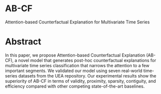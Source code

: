 # AB-CF
Attention-based Counterfactual Explanation for Multivariate Time Series 

# Abstract
In this paper, we propose Attention-based Counterfactual Explanation (AB-CF), a novel model that generates post-hoc counterfactual explanations for multivariate time series classification that narrows the attention to a few important segments. We validated our model using seven real-world time-series datasets from the UEA repository. Our experimental results show the superiority of AB-CF in terms of validity, proximity, sparsity, contiguity, and efficiency compared with other competing state-of-the-art baselines.
